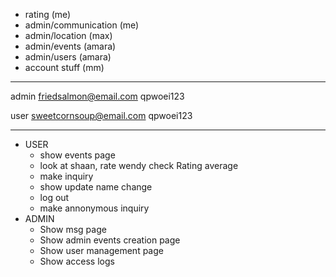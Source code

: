 - rating (me)
- admin/communication (me)
- admin/location (max)
- admin/events (amara)
- admin/users (amara)
- account stuff (mm)

---
admin
friedsalmon@email.com
qpwoei123

user
sweetcornsoup@email.com
qpwoei123

---

- USER 
  - show events page
  - look at shaan, rate wendy check Rating average
  - make inquiry
  - show update name change
  - log out
  - make annonymous inquiry
- ADMIN
  - Show msg page
  - Show admin events creation page
  - Show user management page
  - Show access logs
